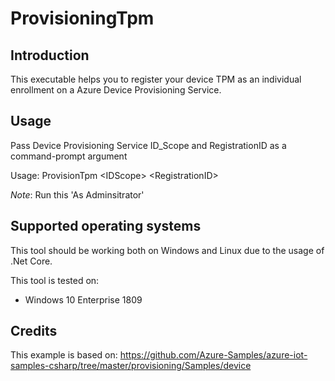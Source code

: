 ﻿# ProvisioningTpm

## Introduction

This executable helps you to register your device TPM as an individual enrollment on a Azure Device Provisioning Service. 

## Usage

Pass Device Provisioning Service ID_Scope and RegistrationID as a command-prompt argument

Usage: ProvisionTpm \<IDScope\> \<RegistrationID\>

*Note*: Run this 'As Adminsitrator'

## Supported operating systems

This tool should be working both on Windows and Linux due to the usage of .Net Core.

This tool is tested on:

- Windows 10 Enterprise 1809

## Credits

This example is based on: https://github.com/Azure-Samples/azure-iot-samples-csharp/tree/master/provisioning/Samples/device
